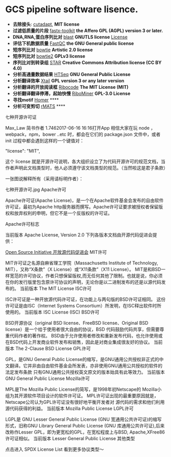 # GCS pipeline software lisence.

* **去除接头**: [cutadapt](https://cutadapt.readthedocs.io/en/stable/), **MIT license**   
* **过滤低质量的片段** [fastx-toolkit](http://hannonlab.cshl.edu/fastx_toolkit/) **the Affero GPL (AGPL) version 3 or later.**
* **DNA,RNA,蛋白序列比对** [blast](https://blast.ncbi.nlm.nih.gov/Blast.cgi?PAGE_TYPE=BlastDocs&DOC_TYPE=Download) **GNUTLS license** [License](https://www.ncbi.nlm.nih.gov/viewvc/v1/trunk/c++/scripts/projects/blast/LICENSE)
* **评估下机数据质量** [FastQC](https://www.bioinformatics.babraham.ac.uk/projects/fastqc/) **the GNU General public license**
* **短序列比对** [bowtie](http://bowtie-bio.sourceforge.net/index.shtml) **Artistic 2.0 license**
* **短序列比对** [bowtie2](http://bowtie-bio.sourceforge.net/bowtie2/index.shtml) **GPLv3 license**
* **序列比对到转录组** [STAR](https://code.google.com/archive/p/rna-star/) **Creative Commons Attribution license (CC BY 4.0)**
* **分析高通量数据结果** [HTSeq](https://htseq.readthedocs.io/en/master/) **GNU General Public License**
* **分析翻译效率** [Xtail](https://github.com/xryanglab/xtail) **GPL version 3 or any later version**
* **分析翻译的开放阅读框** [Ribocode](https://github.com/xryanglab/RiboCode) **The MIT License (MIT)**
* **分析翻译翻译停滞，起始快慢** [RiboMiner](https://github.com/xryanglab/RiboMiner) **GPL-3.0 License**
* **寻找motif** [Homer](http://homer.ucsd.edu/homer/motif/) ****
* **分析可变剪切** [rMATS](http://rnaseq-mats.sourceforge.net/) ****

七种开源许可证


Max_Law
简书作者
1.7462017-06-16 16:16打开App
相信大家在玩 node ，webpack，npm，bower ..etc 时，都会在它们的 package.json 文件中，或者 init 过程中都会遇到这样的一个键值对：

"license": "MIT",

这个 license 就是开源许可说明，各大组织设立了为代码开源许可的规范文档，当作者声明此文档类型时，他人必须遵守该文档类型的规范。（当然啦这是君子条款）

一张图说解释所有（采用请标明作者）：


七种开源许可.jpg
Apache许可

Apache许可证(Apache License)，是一个在Apache软件基金会发布的自由软件许可证，最初为Apache http服务器而撰写。Apache许可证要求被授权者保留版权和放弃权利的申明，但它不是一个反版权的许可证。


Apache许可标志

当前版本 Apache License, Version 2.0
下列各版本文档由开源代码促进会提供：


[Open Source Initiative 开放源代码促进会](https://www.baidu.com/link?url=URumiVk2r5c4a3InYW8Tg3TdP8XhpqlIltMR8gxfg4PaYXBmc2EPjZy8-gMVwVAv&wd=&eqid=86f62abe000044d20000000659438da6)
MIT许可

MIT许可证之名源自麻省理工学院（Massachusetts Institute of Technology, MIT），又称“X条款”（X License）或“X11条款”（X11 License）。
MIT是和BSD一样宽范的许可协议，作者只想保留版权,而无任何其他了限制。也就是说，你必须在你的发行版里包含原许可协议的声明，无论你是以二进制发布的还是以源代码发布的。
当前版本 The MIT License
ISC许可

ISC许可证是一种开放源代码许可证，在功能上与两句版的BSD许可证相同。
这份许可证是由ISC（Internet Systems Consortium）所发明，在ISC释出软件时所使用的。
当前版本 ISC License (ISC)
BSD许可

BSD开源协议（original BSD license、FreeBSD license、Original BSD license）是一个给于使用者很大自由的协议，BSD 代码鼓励代码共享，但需要尊重代码作者的著作权。
BSD由于允许使用者修改和重新发布代码，也允许使用或在BSD代码上开发商业软件发布和销售，因此是对商业集成很友好的协议。
当前版本 The 2-Clause BSD License
GPL许可

GPL，是GNU General Public License的缩写，是GNU通用公共授权非正式的中文翻译。它并非由自由软件基金会所发表，亦非使用GNU通用公共授权的软件的法定发布条款
只有GNU通用公共授权英文原文的版本始具有此等效力。
当前版本 GNU General Public License
Mozilla许可

MPL是The Mozilla Public License的简写，是1998年初Netscape的 Mozilla小组为其开源软件项目设计的软件许可证。
MPL许可证出现的最重要原因就是，Netscape公司认为GPL许可证没有很好地平衡开发者对 源代码的需求和他们利用源代码获得的利益。
当前版本 Mozilla Public License
LGPL许可

LGPL是 GNU Lesser General Public License (GNU 宽通用公共许可证)的缩写形式，旧称GNU Library General Public License (GNU 库通用公共许可证),后来改称作Lesser GPL，即为更宽松的GPL，在宽松程度上与BSD, Apache,XFree86 许可证相似。
当前版本 Lesser General Public License
其他类型

点击进入 SPDX License List 看到更多协议类型～



